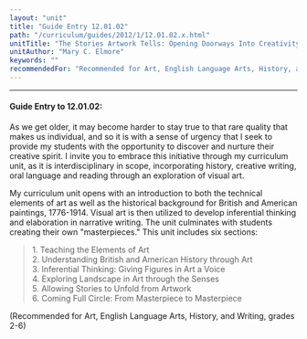 ```yaml
---
layout: "unit"
title: "Guide Entry 12.01.02"
path: "/curriculum/guides/2012/1/12.01.02.x.html"
unitTitle: "The Stories Artwork Tells: Opening Doorways Into Creativity"
unitAuthor: "Mary C. Elmore"
keywords: ""
recommendedFor: "Recommended for Art, English Language Arts, History, and Writing, grades 2-6"
---
```

<body>
<hr/>
<h4>
Guide Entry to 12.01.02:
</h4>
<p>
As we get older, it may become harder to stay true to that rare quality that makes us individual, and so it is with a sense of urgency that I seek to provide my students with the opportunity to discover and nurture their creative spirit. I invite you to embrace this initiative through my curriculum unit, as it is interdisciplinary in scope, incorporating history, creative writing, oral language and reading through an exploration of visual art.
</p>
<p>
My curriculum unit opens with an introduction to both the technical elements of art as well as the historical background for British and American paintings, 1776-1914. Visual art is then utilized to develop inferential thinking and elaboration in narrative writing. The unit culminates with students creating their own "masterpieces." This unit includes six sections:
</p>
<blockquote>
<dl>
<dt>
1. Teaching the Elements of Art
<dt>
2. Understanding British and American History through Art
<dt>
3. Inferential Thinking: Giving Figures in Art a Voice
<dt>
4. Exploring Landscape in Art through the Senses
<dt>
5. Allowing Stories to Unfold from Artwork
<dt>
6. Coming Full Circle: From Masterpiece to Masterpiece
</dt>
</dt>
</dt>
</dt>
</dt>
</dt>
</dl>
</blockquote>
<p>
(Recommended for Art, English Language Arts, History, and Writing, grades 2-6)
</p>
</body>